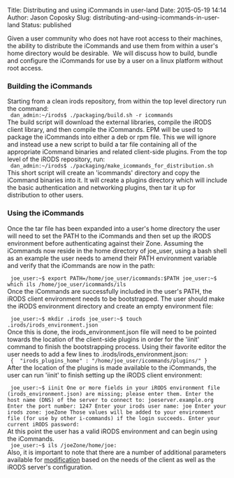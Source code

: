 Title: Distributing and using iCommands in user-land
Date: 2015-05-19 14:14
Author: Jason Coposky
Slug: distributing-and-using-icommands-in-user-land
Status: published

Given a user community who does not have root access to their machines,
the ability to distribute the iCommands and use them from within a
user's home directory would be desirable.  We will discuss how to build,
bundle and configure the iCommands for use by a user on a linux platform
without root access.  
<!--more-->

### Building the iCommands

Starting from a clean irods repository, from within the top level
directory run the command:  
` dan_admin:~/irods$ ./packaging/build.sh -r icommands`  
The build script will download the external libraries, compile the
iRODS client library, and then compile the iCommands. EPM will be used
to package the iCommands into either a deb or rpm file. This we will
ignore and instead use a new script to build a tar file containing all
of the appropriate iCommand binaries and related client-side plugins.
From the top level of the iRODS repository, run:  
` dan_admin:~/irods$ ./packaging/make_icommands_for_distribution.sh`  
This short script will create an 'icommands' directory and copy the
iCommand binaries into it. It will create a plugins directory which will
include the basic authentication and networking plugins, then tar it up
for distribution to other users.

### Using the iCommands

Once the tar file has been expanded into a user's home directory the
user will need to set the PATH to the iCommands and then set up the
iRODS environment before authenticating against their Zone. Assuming the
iCommands now reside in the home directory of joe\_user, using a bash
shell as an example the user needs to amend their PATH environment
variable and verify that the iCommands are now in the path:  

` joe_user:~$ export PATH=/home/joe_user/icommands:$PATH joe_user:~$ which ils /home/joe_user/icommands/ils`  
Once the iCommands are successfully included in the user's PATH, the
iRODS client environment needs to be bootstrapped. The user should make
the iRODS environment directory and create an empty environment file:  

` joe_user:~$ mkdir .irods joe_user:~$ touch .irods/irods_environment.json`  
Once this is done, the irods\_environment.json file will need to be
pointed towards the location of the client-side plugins in order for the
'iinit' command to finish the bootstrapping process. Using their
favorite editor the user needs to add a few lines to
.irods/irods\_environment.json:  
` {  "irods_plugins_home" : "/home/joe_user/icommands/plugins/" }`  
After the location of the plugins is made available to the iCommands,
the user can run 'iinit' to finish setting up the iRODS client
environment:  

` joe_user:~$ iinit One or more fields in your iRODS environment file (irods_environment.json) are missing; please enter them. Enter the host name (DNS) of the server to connect to: joeserver.example.org Enter the port number: 1247 Enter your irods user name: joe Enter your irods zone: joeZone Those values will be added to your environment file (for use by other i-commands) if the login succeeds. Enter your current iRODS password:`  
At this point the user has a valid iRODS environment and can begin
using the iCommands.  
` joe_user:~$ ils /joeZone/home/joe:`  
Also, it is important to note that there are a number of additional
parameters available for
[modification](https://github.com/irods/irods_schema_configuration/blob/master/v2/service_account_environment.json)
based on the needs of the client as well as the iRODS server's
configuration.
